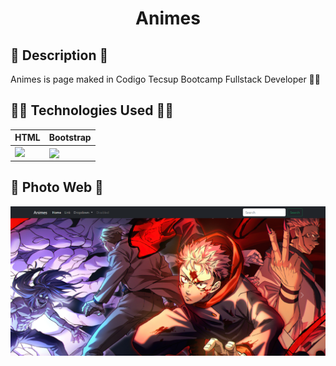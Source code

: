 <h1 align='center'>Animes</h1>


## 📜 Description 📜
Animes is page maked in Codigo Tecsup Bootcamp Fullstack Developer 👨‍💻

## 👨‍💻 Technologies Used 👨‍💻

<table>
    <thead>
      <tr>
        <th align='center'>HTML</th>
        <th align='center'>Bootstrap</th>
      </tr>
    </thead>
    <tbody>
      <tr>
        <td>
          <img src="https://www.svgrepo.com/show/353884/html-5.svg" width="80" />
        </td>
        <td>
          <img align='center' src="https://getbootstrap.com/docs/5.2/assets/brand/bootstrap-logo-shadow.png" width="80" />
        </td>
      </tr>
    </tbody>
  </table>

## 📸 Photo Web 📸

![Photo web](./assets/img/photo_web.jpg)